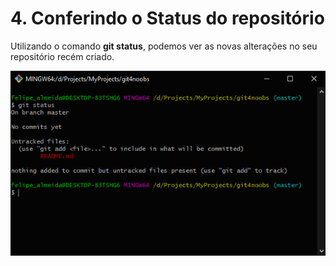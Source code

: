 # **4.** Conferindo o **Status** do repositório

Utilizando o comando **git status**, podemos ver as novas alterações no seu repositório recém criado.

<div align="center">
  <img src="/Images/Tutorial/git_status.png" alt="Git" width="650px" /> 
</div>
